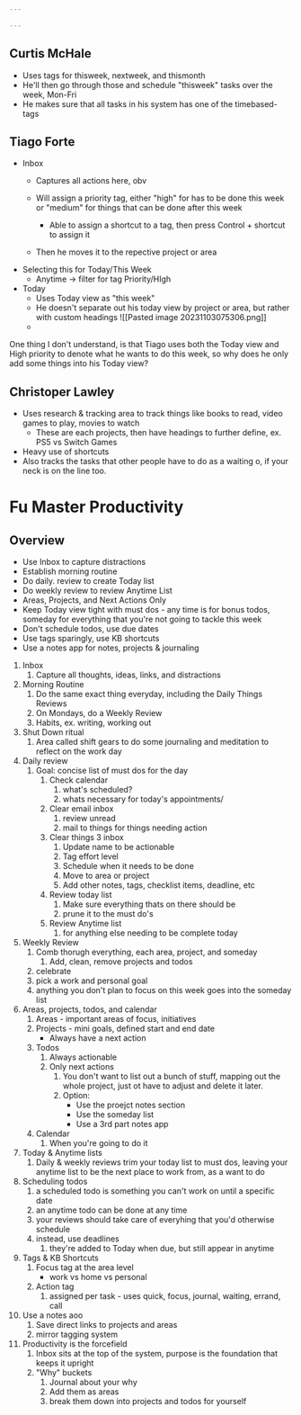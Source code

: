 ```yaml
---

---
```


## Curtis McHale
- Uses tags for thisweek, nextweek, and thismonth
- He'll then go through those and schedule "thisweek" tasks over the week, Mon-Fri
- He makes sure that all tasks in his system has one of the timebased-tags

## Tiago Forte
- Inbox
	- Captures all actions here, obv
	- Will assign a priority tag, either "high" for has to be done this week or "medium" for things that can be done after this week
		- Able to assign a shortcut to a tag, then press Control + shortcut to assign it
		
	- Then he moves it to the repective project or area
- Selecting this for Today/This Week
	- Anytime -> filter for tag Priority/HIgh 
- Today
	- Uses Today view as "this week" 
	- He doesn't separate out his today view by project or area, but rather with custom headings ![[Pasted image 20231103075306.png]]
	- 



One thing I don't understand, is that Tiago uses both the Today view and High priority to denote what he wants to do this week, so why does he only add some things into his Today view?

## Christoper Lawley
- Uses research & tracking area to track things like books to read, video games to play, movies to watch
	- These are each projects, then have headings to further define, ex. PS5 vs Switch Games
- Heavy use of shortcuts
- Also tracks the tasks that other people have to do as a waiting o, if your neck is on the line too.

# Fu Master Productivity 

## Overview
- Use Inbox to capture distractions
- Establish morning routine
- Do daily. review to create Today list
- Do weekly review to review Anytime List
- Areas, Projects, and Next Actions Only
- Keep Today view tight with must dos - any time is for bonus todos, someday for everything that you're not going to tackle this week
- Don't schedule todos, use due dates
- Use tags sparingly, use KB shortcuts
- Use a notes app for notes, projects & journaling

1. Inbox
	1. Capture all thoughts, ideas, links, and distractions
2. Morning Routine
	1. Do the same exact thing everyday, including the Daily Things Reviews
	2. On Mondays, do a Weekly Review
	3. Habits, ex. writing, working out
3. Shut Down ritual
	1. Area called shift gears to do some journaling and meditation to reflect on the work day
4. Daily review
	1. Goal: concise list of must dos for the day
		1. Check calendar
			1. what's scheduled?
			2. whats necessary for today's appointments/
		2. Clear email inbox
			1. review unread
			2. mail to things for things needing action
		3. Clear things 3 inbox
			1. Update name to be actionable
			2. Tag effort level
			3. Schedule when it needs to be done
			4. Move to area or project
			5. Add other notes, tags, checklist items, deadline, etc
		4. Review today list
			1. Make sure everything thats on there should be
			2. prune it to the must do's
		5. Review Anytime list
			1. for anything else needing to be complete today
5. Weekly Review
	1. Comb thorugh everything, each area, project, and someday
		1. Add, clean, remove projects and todos
	2. celebrate
	3. pick a work and personal goal
	4. anything you don't plan to focus on this week goes into the someday list
6. Areas, projects, todos, and calendar
	1. Areas - important areas of focus, initiatives
	2. Projects - mini goals, defined start and end date
		-  Always have a next action
	3. Todos 
		1. Always actionable
		2. Only next actions
			1. You don't want to list out a bunch of stuff, mapping out the whole project, just ot have to adjust and delete it later. 
			2. Option:
				-  Use the proejct notes section
				- Use the someday list
				- Use a 3rd part notes app
	1. Calendar
		1. When you're going to do it
7. Today & Anytime lists
	1. Daily & weekly reviews trim your today list to must dos, leaving your anytime list to be the next place to work from, as a want to do
8. Scheduling todos
	1. a scheduled todo is something you can't work on until a specific date
	2. an anytime todo can be done at any time
	3. your reviews should take care of everyhing that you'd otherwise schedule
	4. instead, use deadlines
		1. they're added to Today when due, but still appear in anytime
9. Tags & KB Shortcuts
	1. Focus tag at the area level 
		- work vs home vs personal
	2. Action tag 
		1. assigned per task - uses quick, focus, journal, waiting, errand, call
10. Use a notes aoo
	1. Save direct links to projects and areas
	2. mirror tagging system
11. Productivity is the forcefield
	1. Inbox sits at the top of the system, purpose is the foundation that keeps it upright
	2. "Why" buckets
		1. Journal about your why
		2. Add them as areas
		3. break them down into projects and todos for yourself